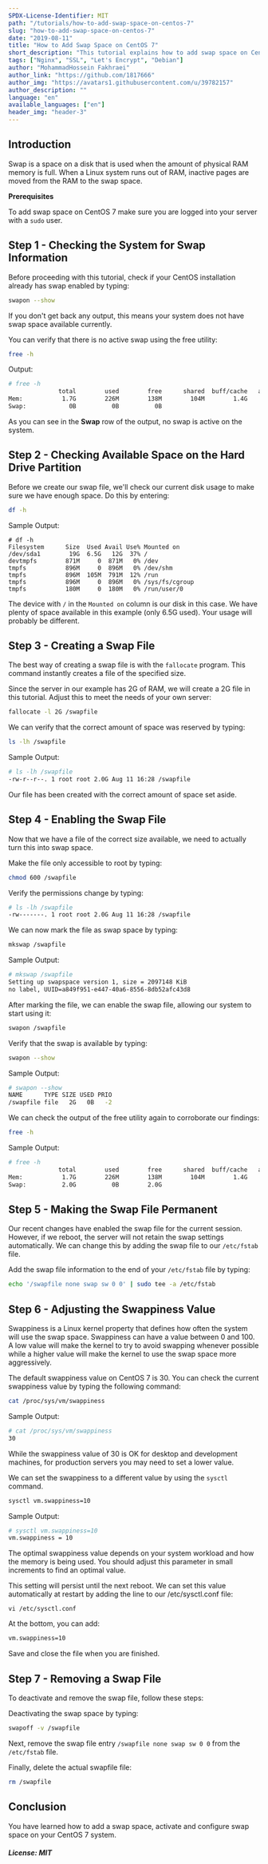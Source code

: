 ```yaml
---
SPDX-License-Identifier: MIT
path: "/tutorials/how-to-add-swap-space-on-centos-7"
slug: "how-to-add-swap-space-on-centos-7"
date: "2019-08-11"
title: "How to Add Swap Space on CentOS 7"
short_description: "This tutorial explains how to add swap space on CentOS 7"
tags: ["Nginx", "SSL", "Let's Encrypt", "Debian"]
author: "MohammadHossein Fakhraei"
author_link: "https://github.com/1817666"
author_img: "https://avatars1.githubusercontent.com/u/39782157"
author_description: ""
language: "en"
available_languages: ["en"]
header_img: "header-3"
---
```


## Introduction

Swap is a space on a disk that is used when the amount of physical RAM memory is full. When a Linux system runs out of RAM, inactive pages are moved from the RAM to the swap space.

**Prerequisites**

To add swap space on CentOS 7 make sure you are logged into your server with a `sudo` user.

## Step 1 - Checking the System for Swap Information

Before proceeding with this tutorial, check if your CentOS installation already has swap enabled by typing:

```bash
swapon --show
```

If you don't get back any output, this means your system does not have swap space available currently.

You can verify that there is no active swap using the free utility:

```bash
free -h
```

Output:

```bash
# free -h
              total        used        free      shared  buff/cache   available
Mem:           1.7G        226M        138M        104M        1.4G        1.2G
Swap:            0B          0B          0B
```

As you can see in the **Swap** row of the output, no swap is active on the system.

## Step 2 - Checking Available Space on the Hard Drive Partition

Before we create our swap file, we'll check our current disk usage to make sure we have enough space. Do this by entering:

```bash
df -h
```

Sample Output:

```
# df -h
Filesystem      Size  Used Avail Use% Mounted on
/dev/sda1        19G  6.5G   12G  37% /
devtmpfs        871M     0  871M   0% /dev
tmpfs           896M     0  896M   0% /dev/shm
tmpfs           896M  105M  791M  12% /run
tmpfs           896M     0  896M   0% /sys/fs/cgroup
tmpfs           180M     0  180M   0% /run/user/0
```

The device with `/` in the `Mounted on` column is our disk in this case. We have plenty of space available in this example (only 6.5G used). Your usage will probably be different.

## Step 3 - Creating a Swap File

The best way of creating a swap file is with the `fallocate` program. This command instantly creates a file of the specified size.

Since the server in our example has 2G of RAM, we will create a 2G file in this tutorial. Adjust this to meet the needs of your own server:

```bash
fallocate -l 2G /swapfile
```

We can verify that the correct amount of space was reserved by typing:

```bash
ls -lh /swapfile
```

Sample Output:

```bash
# ls -lh /swapfile
-rw-r--r--. 1 root root 2.0G Aug 11 16:28 /swapfile
```

Our file has been created with the correct amount of space set aside.

## Step 4 - Enabling the Swap File

Now that we have a file of the correct size available, we need to actually turn this into swap space.

Make the file only accessible to root by typing:

```bash
chmod 600 /swapfile
```

Verify the permissions change by typing:

```bash
# ls -lh /swapfile
-rw-------. 1 root root 2.0G Aug 11 16:28 /swapfile
```

We can now mark the file as swap space by typing:

```bash
mkswap /swapfile
```

Sample Output:

```bash
# mkswap /swapfile
Setting up swapspace version 1, size = 2097148 KiB
no label, UUID=a849f951-e447-40a6-8556-8db52afc43d8
```

After marking the file, we can enable the swap file, allowing our system to start using it:

```bash
swapon /swapfile
```

Verify that the swap is available by typing:

```bash
swapon --show
```

Sample Output:

```bash
# swapon --show
NAME      TYPE SIZE USED PRIO
/swapfile file   2G   0B   -2
```

We can check the output of the free utility again to corroborate our findings:

```bash
free -h
```

Sample Output:

```bash
# free -h
              total        used        free      shared  buff/cache   available
Mem:           1.7G        226M        138M        104M        1.4G        1.2G
Swap:          2.0G          0B        2.0G
```

## Step 5 - Making the Swap File Permanent

Our recent changes have enabled the swap file for the current session. However, if we reboot, the server will not retain the swap settings automatically. We can change this by adding the swap file to our `/etc/fstab` file.

Add the swap file information to the end of your `/etc/fstab` file by typing:

```bash
echo '/swapfile none swap sw 0 0' | sudo tee -a /etc/fstab
```

## Step 6 - Adjusting the Swappiness Value

Swappiness is a Linux kernel property that defines how often the system will use the swap space. Swappiness can have a value between 0 and 100. A low value will make the kernel to try to avoid swapping whenever possible while a higher value will make the kernel to use the swap space more aggressively.

The default swappiness value on CentOS 7 is 30. You can check the current swappiness value by typing the following command:

```bash
cat /proc/sys/vm/swappiness
```

Sample Output:

```bash
# cat /proc/sys/vm/swappiness
30
```

While the swappiness value of 30 is OK for desktop and development machines, for production servers you may need to set a lower value.

We can set the swappiness to a different value by using the `sysctl` command.

```bash
sysctl vm.swappiness=10
```

Sample Output:

```bash
# sysctl vm.swappiness=10
vm.swappiness = 10
```

The optimal swappiness value depends on your system workload and how the memory is being used. You should adjust this parameter in small increments to find an optimal value.

This setting will persist until the next reboot. We can set this value automatically at restart by adding the line to our /etc/sysctl.conf file:

```
vi /etc/sysctl.conf
```

At the bottom, you can add:

```bash
vm.swappiness=10
```

Save and close the file when you are finished.

## Step 7 - Removing a Swap File

To deactivate and remove the swap file, follow these steps:

Deactivating the swap space by typing:

```bash
swapoff -v /swapfile
```

Next, remove the swap file entry `/swapfile none swap sw 0 0` from the `/etc/fstab` file.

Finally, delete the actual swapfile file:

```bash
rm /swapfile
```

## Conclusion

You have learned how to add a swap space, activate and configure swap space on your CentOS 7 system.

##### License: MIT

<!---

Contributors's Certificate of Origin

By making a contribution to this project, I certify that:

(a) The contribution was created in whole or in part by me and I have
    the right to submit it under the license indicated in the file; or

(b) The contribution is based upon previous work that, to the best of my
    knowledge, is covered under an appropriate license and I have the
    right under that license to submit that work with modifications,
    whether created in whole or in part by me, under the same license
    (unless I am permitted to submit under a different license), as
    indicated in the file; or

(c) The contribution was provided directly to me by some other person
    who certified (a), (b) or (c) and I have not modified it.

(d) I understand and agree that this project and the contribution are
    public and that a record of the contribution (including all personal
    information I submit with it, including my sign-off) is maintained
    indefinitely and may be redistributed consistent with this project
    or the license(s) involved.

Signed-off-by: MohammadHossein Fakhraei <eng.fakhraei@gmail.com>

-->
